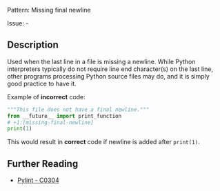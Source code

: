 Pattern: Missing final newline

Issue: -

## Description

Used when the last line in a file is missing a newline. While Python interpreters typically do not require line end character(s) on the last line, other programs processing Python source files may do, and it is simply good practice to have it.


Example of **incorrect** code:

```python
"""This file does not have a final newline."""
from __future__ import print_function
# +1:[missing-final-newline]
print(1)
```

This would result in  **correct** code if newline is added after `print(1)`.


## Further Reading

* [Pylint - C0304](http://pylint-messages.wikidot.com/messages:c0304)
